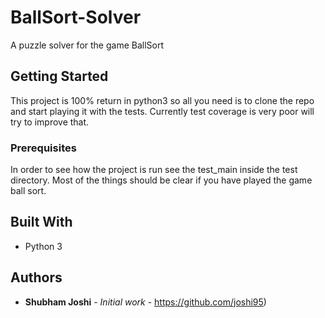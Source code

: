 # BallSort-Solver
A puzzle solver for the game BallSort

## Getting Started

This project is 100% return in python3 so all you need is to clone the repo and start playing it with the tests. 
Currently test coverage is very poor will try to improve that.

### Prerequisites

In order to see how the project is run see the test_main inside the test directory. Most of the things should be clear if you have played the game ball sort.

## Built With

* Python 3

## Authors

* **Shubham Joshi** - *Initial work* - https://github.com/joshi95)
